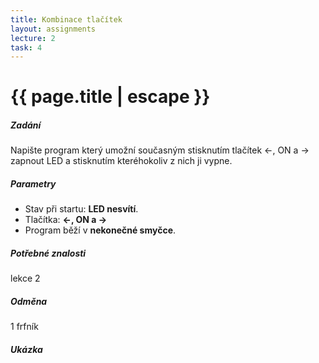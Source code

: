 ```yaml
---
title: Kombinace tlačítek
layout: assignments
lecture: 2
task: 4
---
```


# {{ page.title | escape }}

##### Zadání

Napište program který umožní současným stisknutím  tlačítek <-, ON a -> zapnout LED a stisknutím kteréhokoliv z nich ji vypne.

##### Parametry

- Stav při startu: **LED nesvítí**.
- Tlačítka: **<-, ON a ->**
- Program běží v **nekonečné smyčce**.

##### Potřebné znalosti

lekce 2

##### Odměna

1 frfník

##### Ukázka

<!-- FIXME: Add video -->
<!-- <video width="100%" controls>
  <source src="/video/guides/assignments_2_on_off_blink.mp4" type="video/mp4">
</video> -->